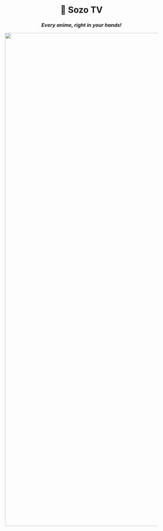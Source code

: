 <div align="center">

# 🎌 Sozo TV
### *Every anime, right in your hands!*

<img width="2882" height="1622" alt="image" src="https://github.com/user-attachments/assets/d06a46f4-13d5-4f84-be46-679c074b7726" />

